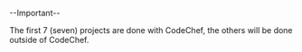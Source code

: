 --Important--

The first 7 (seven) projects are done with CodeChef, the others will be done outside of CodeChef.

